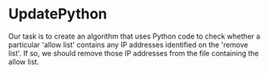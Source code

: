 # UpdatePython
Our task is to create an algorithm that uses Python code to check whether a particular 'allow list' contains any IP addresses identified on the 'remove list'. If so, we should remove those IP addresses from the file containing the allow list.
